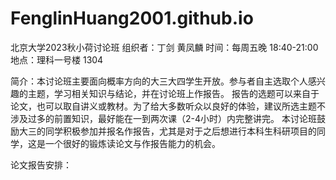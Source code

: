 # FenglinHuang2001.github.io

北京大学2023秋小荷讨论班
组织者：丁剑 黄凤麟
时间：每周五晚 18:40-21:00
地点：理科一号楼 1304

简介：本讨论班主要面向概率方向的大三大四学生开放。参与者自主选取个人感兴趣的主题，学习相关知识与结论，并在讨论班上作报告。 报告的选题可以来自于论文，也可以取自讲义或教材。为了给大多数听众以良好的体验，建议所选主题不涉及过多的前置知识，最好能在一到两次课（2-4小时）内完整讲完。 本讨论班鼓励大三的同学积极参加并报名作报告，尤其是对于之后想进行本科生科研项目的同学，这是一个很好的锻炼读论文与作报告能力的机会。



论文报告安排：
